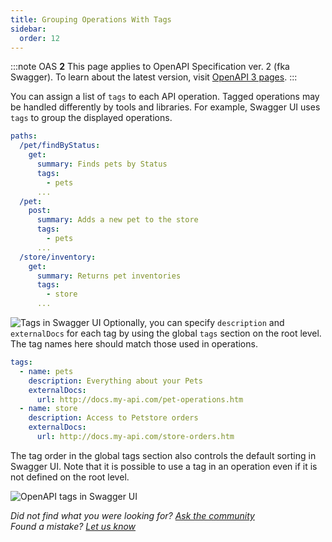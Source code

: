 ```yaml
---
title: Grouping Operations With Tags
sidebar:
  order: 12
---
```


:::note
OAS **2** This page applies to OpenAPI Specification ver. 2 (fka Swagger). To learn about the latest version, visit [OpenAPI 3 pages](/specification/grouping-operations-with-tags).
:::

You can assign a list of `tags` to each API operation. Tagged operations may be handled differently by tools and libraries. For example, Swagger UI uses `tags` to group the displayed operations.

```yaml
paths:
  /pet/findByStatus:
    get:
      summary: Finds pets by Status
      tags:
        - pets
      ...
  /pet:
    post:
      summary: Adds a new pet to the store
      tags:
        - pets
      ...
  /store/inventory:
    get:
      summary: Returns pet inventories
      tags:
        - store
      ...
```

![Tags in Swagger UI](https://swagger.io/wp-content/uploads/2017/02/swagger-ui-tags.png) Optionally, you can specify `description` and `externalDocs` for each tag by using the global `tags` section on the root level. The tag names here should match those used in operations.

```yaml
tags:
  - name: pets
    description: Everything about your Pets
    externalDocs:
      url: http://docs.my-api.com/pet-operations.htm
  - name: store
    description: Access to Petstore orders
    externalDocs:
      url: http://docs.my-api.com/store-orders.htm
```

The tag order in the global tags section also controls the default sorting in Swagger UI. Note that it is possible to use a tag in an operation even if it is not defined on the root level.

![OpenAPI tags in Swagger UI](</swagger/media/Images/swagger-ui-tags-(1).png>)

_Did not find what you were looking for? [Ask the community](https://community.smartbear.com/t5/Swagger-Open-Source-Tools/bd-p/SwaggerOSTools)  
Found a mistake? [Let us know](https://github.com/swagger-api/swagger.io/issues)_
